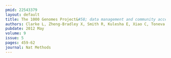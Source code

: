 ```yaml
---
pmid: 22543379
layout: default
title: The 1000 Genomes Project&#58; data management and community access.
authors: Clarke L, Zheng-Bradley X, Smith R, Kulesha E, Xiao C, Toneva I, Vaughan B, Preuss D, Leinonen R, Shumway M, Sherry S, Flicek P, 1000 Genomes Project Consortium
pubdate: 2012 May
volume: 9
issue: 5
pages: 459-62
journal: Nat Methods
---
```

